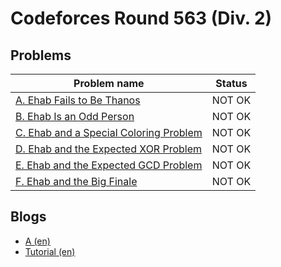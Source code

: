 # Codeforces Round 563 (Div. 2)

## Problems

|Problem name|Status|
|------------|---------|
| [A. Ehab Fails to Be Thanos](problems/A._Ehab_Fails_to_Be_Thanos.md)|NOT OK|
| [B. Ehab Is an Odd Person](problems/B._Ehab_Is_an_Odd_Person.md)|NOT OK|
| [C. Ehab and a Special Coloring Problem](problems/C._Ehab_and_a_Special_Coloring_Problem.md)|NOT OK|
| [D. Ehab and the Expected XOR Problem](problems/D._Ehab_and_the_Expected_XOR_Problem.md)|NOT OK|
| [E. Ehab and the Expected GCD Problem](problems/E._Ehab_and_the_Expected_GCD_Problem.md)|NOT OK|
| [F. Ehab and the Big Finale](problems/F._Ehab_and_the_Big_Finale.md)|NOT OK|
## Blogs

- [A (en)](blogs/A_(en).md)
- [Tutorial (en)](blogs/Tutorial_(en).md)
